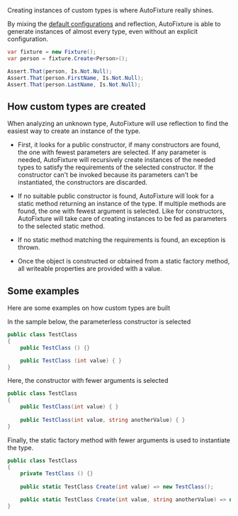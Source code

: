 Creating instances of custom types is where AutoFixture really shines.

By mixing the [default configurations](Default-configurations) and reflection, AutoFixture is able to generate instances of almost every type, even without an explicit configuration.

```csharp
var fixture = new Fixture();
var person = fixture.Create<Person>();

Assert.That(person, Is.Not.Null);
Assert.That(person.FirstName, Is.Not.Null);
Assert.That(person.LastName, Is.Not.Null);
```

## How custom types are created
When analyzing an unknown type, AutoFixture will use reflection to find the easiest way to create an instance of the type.

- First, it looks for a public constructor, if many constructors are found, the one with fewest parameters are selected. If any parameter is needed, AutoFixture will recursively create instances of the needed types to satisfy the requirements of the selected constructor. If the constructor can't be invoked because its parameters can't be instantiated, the constructors are discarded.

- If no suitable public constructor is found, AutoFixture will look for a static method returning an instance of the type. If multiple methods are found, the one with fewest argument is selected. Like for constructors, AutoFixture will take care of creating instances to be fed as parameters to the selected static method.

- If no static method matching the requirements is found, an exception is thrown.

- Once the object is constructed or obtained from a static factory method, all writeable properties are provided with a value.

## Some examples
Here are some examples on how custom types are built

In the sample below, the parameterless constructor is selected
```csharp
public class TestClass
{
    public TestClass () {}

    public TestClass (int value) { }
}
```
Here, the constructor with fewer arguments is selected
```csharp
public class TestClass
{
    public TestClass(int value) { }
	
    public TestClass(int value, string anotherValue) { }
}
```
Finally, the static factory method with fewer arguments is used to instantiate the type.
```csharp
public class TestClass
{
    private TestClass () {}
	
    public static TestClass Create(int value) => new TestClass();

    public static TestClass Create(int value, string anotherValue) => new TestClass();
}
```